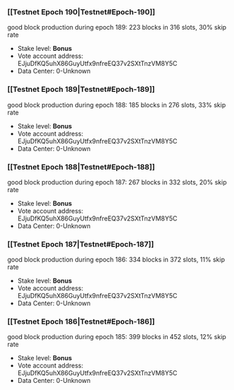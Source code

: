 ### [[Testnet Epoch 190|Testnet#Epoch-190]]
good block production during epoch 189: 223 blocks in 316 slots, 30% skip rate
* Stake level: **Bonus** 
* Vote account address: EJjuDfKQ5uhX86GuyUtfx9nfreEQ37v2SXtTnzVM8Y5C
* Data Center: 0-Unknown
### [[Testnet Epoch 189|Testnet#Epoch-189]]
good block production during epoch 188: 185 blocks in 276 slots, 33% skip rate
* Stake level: **Bonus** 
* Vote account address: EJjuDfKQ5uhX86GuyUtfx9nfreEQ37v2SXtTnzVM8Y5C
* Data Center: 0-Unknown
### [[Testnet Epoch 188|Testnet#Epoch-188]]
good block production during epoch 187: 267 blocks in 332 slots, 20% skip rate
* Stake level: **Bonus** 
* Vote account address: EJjuDfKQ5uhX86GuyUtfx9nfreEQ37v2SXtTnzVM8Y5C
* Data Center: 0-Unknown
### [[Testnet Epoch 187|Testnet#Epoch-187]]
good block production during epoch 186: 334 blocks in 372 slots, 11% skip rate
* Stake level: **Bonus** 
* Vote account address: EJjuDfKQ5uhX86GuyUtfx9nfreEQ37v2SXtTnzVM8Y5C
* Data Center: 0-Unknown
### [[Testnet Epoch 186|Testnet#Epoch-186]]
good block production during epoch 185: 399 blocks in 452 slots, 12% skip rate
* Stake level: **Bonus** 
* Vote account address: EJjuDfKQ5uhX86GuyUtfx9nfreEQ37v2SXtTnzVM8Y5C
* Data Center: 0-Unknown
